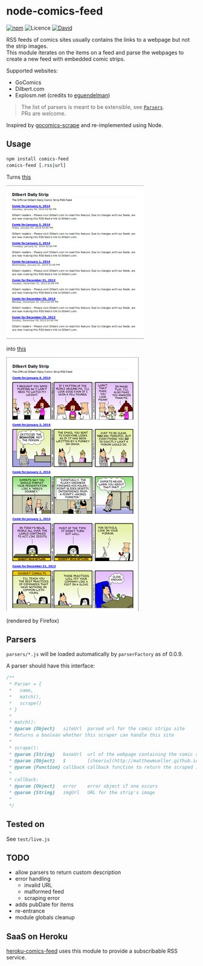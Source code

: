 # node-comics-feed

[![npm](https://img.shields.io/npm/v/comics-feed.svg?style=flat-square)](https://www.npmjs.com/comics-feed)
![Licence](https://img.shields.io/npm/l/comics-feed.svg?style=flat-square)
[![David](https://img.shields.io/david/leesei/node-comics-feed.svg?style=flat-square)](https://david-dm.org/leesei/node-comics-feed)

RSS feeds of comics sites usually contains the links to a webpage but not the strip images.  
This module iterates on the items on a feed and parse the webpages to create a new feed with embedded comic strips.

Supported websites:

* GoComics
* Dilbert.com
* Explosm.net (credits to [eguendelman](https://github.com/eguendelman))

> The list of parsers is meant to be extensible, see [`Parsers`](#parsers).  
> PRs are welcome.

Inspired by [gocomics-scrape](https://github.com/mihaip/gocomics-scrape) and re-implemented using Node.

## Usage

```sh
npm install comics-feed
comics-feed [.rss|url]
```

Turns [this](http://feed.dilbert.com/dilbert/daily_strip)

![Before](screenshots/dilbert-before.png)

into [this](http://leesei-comics-feed.herokuapp.com/embed/http%3A%2F%2Ffeed.dilbert.com%2Fdilbert%2Fdaily_strip)

![After](screenshots/dilbert-after.png)

(rendered by Firefox)

## Parsers

`parsers/*.js` will be loaded automatically by `parserFactory` as of 0.0.9.

A parser should have this interface:

```javascript
/**
 * Parser = {
 *   name,
 *   match(),
 *   scrape()
 * }
 *
 * match():
 * @param {Object}   siteUrl  parsed url for the comic strips site
 * Returns a boolean whether this scraper can handle this site 
 *
 * scrape():
 * @param {String}   baseUrl  url of the webpage containing the comic strip
 * @param {Object}   $        [cheerio](http://matthewmueller.github.io/cheerio/) object containing the parsed page
 * @param {Function} callback callback function to return the scraped info
 *
 * callback:
 * @param {Object}   error    error object if one occurs
 * @param {String}   imgUrl   URL for the strip's image 
 *
 */
```

## Tested on

See `test/live.js`

## TODO

- allow parsers to return custom description
- error handling
  - invalid URL
  - malformed feed
  - scraping error
- adds pubDate for items
- re-entrance
- module globals cleanup

## SaaS on Heroku

[heroku-comics-feed](https://github.com/leesei/heroku-comics-feed) uses this module to provide a subscribable RSS service.

